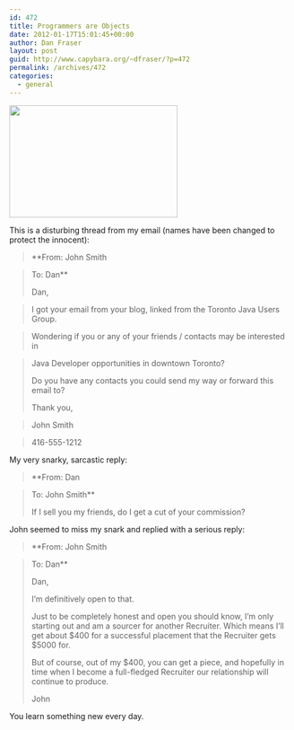 ```yaml
---
id: 472
title: Programmers are Objects
date: 2012-01-17T15:01:45+00:00
author: Dan Fraser
layout: post
guid: http://www.capybara.org/~dfraser/?p=472
permalink: /archives/472
categories:
  - general
---
```

[<img src="http://www.capybara.org/~dfraser/wp-content/uploads/2012/01/118428824_6ededf9c32_o-300x200.jpg" alt="" title="Sheep by James Good" width="300" height="200" class="alignnone size-medium wp-image-476" srcset="https://capybara.org/~dfraser/wp-content/uploads/2012/01/118428824_6ededf9c32_o-300x200.jpg 300w, https://capybara.org/~dfraser/wp-content/uploads/2012/01/118428824_6ededf9c32_o.jpeg 800w" sizes="(max-width: 300px) 100vw, 300px" />](http://www.capybara.org/~dfraser/wp-content/uploads/2012/01/118428824_6ededf9c32_o.jpeg)

This is a disturbing thread from my email (names have been changed to protect the innocent):

> **From: John Smith
  
> To: Dan**
> 
> Dan,
  
> I got your email from your blog, linked from the Toronto Java Users Group.
  
> Wondering if you or any of your friends / contacts may be interested in
  
> Java Developer opportunities in downtown Toronto? 
> 
> Do you have any contacts you could send my way or forward this email to? 
> 
> Thank you,
  
> John Smith
  
> 416-555-1212 

My very snarky, sarcastic reply:

> **From: Dan
  
> To: John Smith**
> 
> If I sell you my friends, do I get a cut of your commission? 

John seemed to miss my snark and replied with a serious reply:

> **From: John Smith
  
> To: Dan**
> 
> Dan,
> 
> I&#8217;m definitively open to that. 
> 
> Just to be completely honest and open you should know, I&#8217;m only starting out and am a sourcer for another Recruiter. Which means I&#8217;ll get about $400 for a successful placement that the Recruiter gets $5000 for.
> 
> But of course, out of my $400, you can get a piece, and hopefully in time when I become a full-fledged Recruiter our relationship will continue to produce.
> 
> John 

You learn something new every day.